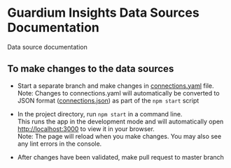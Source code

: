 # Guardium Insights Data Sources Documentation

Data source documentation

## To make changes to the data sources

- Start a separate branch and make changes in [connections.yaml](/public/data/connections.yaml) file.\
Note: Changes to connections.yaml will automatically be converted to JSON format ([connections.json](/public/data/connections.json)) as part of the `npm start` script

- In the project directory, run `npm start` in a command line.\
This runs the app in the development mode and will automatically open [http://localhost:3000](http://localhost:3000) to view it in your browser.\
Note: The page will reload when you make changes. You may also see any lint errors in the console.

- After changes have been validated, make pull request to master branch
